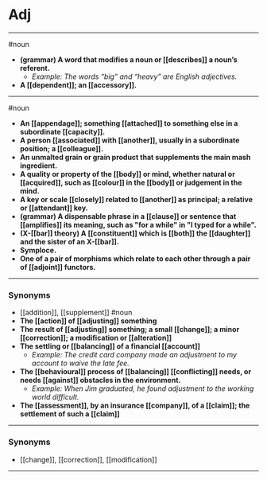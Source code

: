 # Adj
---
#noun
- **(grammar) A word that modifies a noun or [[describes]] a noun’s referent.**
	- _Example: The words “big” and “heavy” are English adjectives._
- **A [[dependent]]; an [[accessory]].**
---
#noun
- **An [[appendage]]; something [[attached]] to something else in a subordinate [[capacity]].**
- **A person [[associated]] with [[another]], usually in a subordinate position; a [[colleague]].**
- **An unmalted grain or grain product that supplements the main mash ingredient.**
- **A quality or property of the [[body]] or mind, whether natural or [[acquired]], such as [[colour]] in the [[body]] or judgement in the mind.**
- **A key or scale [[closely]] related to [[another]] as principal; a relative or [[attendant]] key.**
- **(grammar) A dispensable phrase in a [[clause]] or sentence that [[amplifies]] its meaning, such as "for a while" in "I typed for a while".**
- **(X-[[bar]] theory) A [[constituent]] which is [[both]] the [[daughter]] and the sister of an X-[[bar]].**
- **Symploce.**
- **One of a pair of morphisms which relate to each other through a pair of [[adjoint]] functors.**
---
### Synonyms
- [[addition]], [[supplement]]
#noun
- **The [[action]] of [[adjusting]] something**
- **The result of [[adjusting]] something; a small [[change]]; a minor [[correction]]; a modification or [[alteration]]**
- **The settling or [[balancing]] of a financial [[account]]**
	- _Example: The credit card company made an adjustment to my account to waive the late fee._
- **The [[behavioural]] process of [[balancing]] [[conflicting]] needs, or needs [[against]] obstacles in the environment.**
	- _Example: When Jim graduated, he found adjustment to the working world difficult._
- **The [[assessment]], by an insurance [[company]], of a [[claim]]; the settlement of such a [[claim]]**
---
### Synonyms
- [[change]], [[correction]], [[modification]]
---

